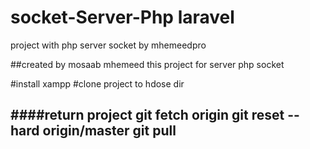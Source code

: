 # socket-Server-Php laravel
project with php server socket by mhemeedpro

##created by mosaab mhemeed
this project for server php socket 


#install xampp
#clone project to hdose dir



####return project 
git fetch origin
git reset --hard origin/master
git pull
------------------------------------

